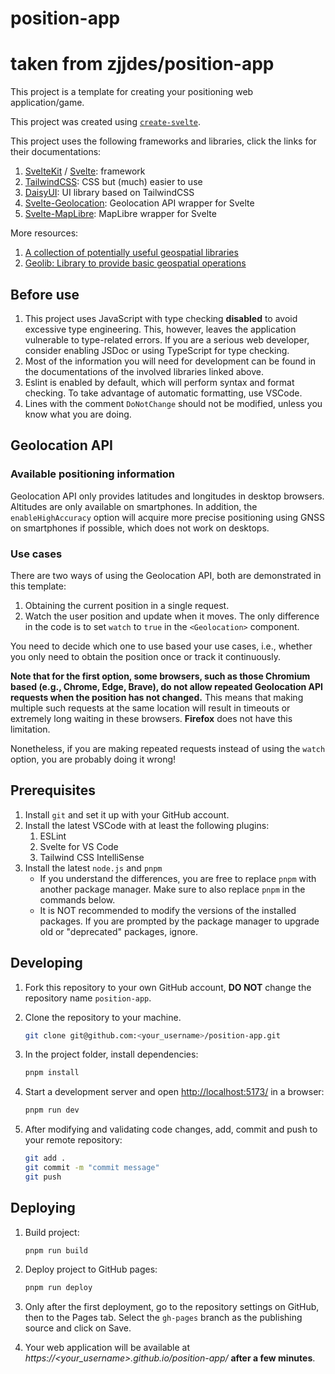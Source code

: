 # position-app
# taken from zjjdes/position-app

This project is a template for creating your positioning web application/game.

This project was created using [`create-svelte`](https://github.com/sveltejs/kit/tree/main/packages/create-svelte).

This project uses the following frameworks and libraries, click the links for their documentations:

1. [SvelteKit](https://kit.svelte.dev/docs/introduction) / [Svelte](https://svelte.dev/docs): framework
2. [TailwindCSS](https://tailwindcss.com/): CSS but (much) easier to use
3. [DaisyUI](https://daisyui.com/): UI library based on TailwindCSS
4. [Svelte-Geolocation](https://github.com/metonym/svelte-geolocation): Geolocation API wrapper for Svelte
5. [Svelte-MapLibre](https://github.com/dimfeld/svelte-maplibre): MapLibre wrapper for Svelte

More resources:

1. [A collection of potentially useful geospatial libraries](https://github.com/joewdavies/awesome-frontend-gis)
2. [Geolib: Library to provide basic geospatial operations](https://github.com/manuelbieh/geolib)

## Before use

1. This project uses JavaScript with type checking **disabled** to avoid excessive type engineering. This, however, leaves the application vulnerable to type-related errors. If you are a serious web developer, consider enabling JSDoc or using TypeScript for type checking.
2. Most of the information you will need for development can be found in the documentations of the involved libraries linked above.
3. Eslint is enabled by default, which will perform syntax and format checking. To take advantage of automatic formatting, use VSCode.
4. Lines with the comment `DoNotChange` should not be modified, unless you know what you are doing.

## Geolocation API

### Available positioning information

Geolocation API only provides latitudes and longitudes in desktop browsers. Altitudes are only available on smartphones. In addition, the `enableHighAccuracy` option will acquire more precise positioning using GNSS on smartphones if possible, which does not work on desktops.

### Use cases

There are two ways of using the Geolocation API, both are demonstrated in this template:

1. Obtaining the current position in a single request.
2. Watch the user position and update when it moves. The only difference in the code is to set `watch` to `true` in the `<Geolocation>` component.

You need to decide which one to use based your use cases, i.e., whether you only need to obtain the position once or track it continuously.

**Note that for the first option, some browsers, such as those Chromium based (e.g., Chrome, Edge, Brave), do not allow repeated Geolocation API requests when the position has not changed.** This means that making multiple such requests at the same location will result in timeouts or extremely long waiting in these browsers. **Firefox** does not have this limitation.

Nonetheless, if you are making repeated requests instead of using the `watch` option, you are probably doing it wrong!

## Prerequisites

1. Install `git` and set it up with your GitHub account.
2. Install the latest VSCode with at least the following plugins:
   1. ESLint
   2. Svelte for VS Code
   3. Tailwind CSS IntelliSense
3. Install the latest `node.js` and `pnpm`
   - If you understand the differences, you are free to replace `pnpm` with another package manager. Make sure to also replace `pnpm` in the commands below.
   - It is NOT recommended to modify the versions of the installed packages. If you are prompted by the package manager to upgrade old or "deprecated" packages, ignore.

## Developing

1. Fork this repository to your own GitHub account, **DO NOT** change the repository name `position-app`.

2. Clone the repository to your machine.

    ```bash
    git clone git@github.com:<your_username>/position-app.git
    ```

3. In the project folder, install dependencies:

    ```bash
    pnpm install
    ```

4. Start a development server and open [http://localhost:5173/](http://localhost:5173/) in a browser:

    ```bash
    pnpm run dev
    ```

5. After modifying and validating code changes, add, commit and push to your remote repository:

    ```bash
    git add .
    git commit -m "commit message"
    git push
    ```

## Deploying

1. Build project:

    ```bash
    pnpm run build
    ```

2. Deploy project to GitHub pages:

    ```bash
    pnpm run deploy
    ```

3. Only after the first deployment, go to the repository settings on GitHub, then to the Pages tab. Select the `gh-pages` branch as the publishing source and click on Save.
4. Your web application will be available at _https://<your_username>.github.io/position-app/_ **after a few minutes**.
